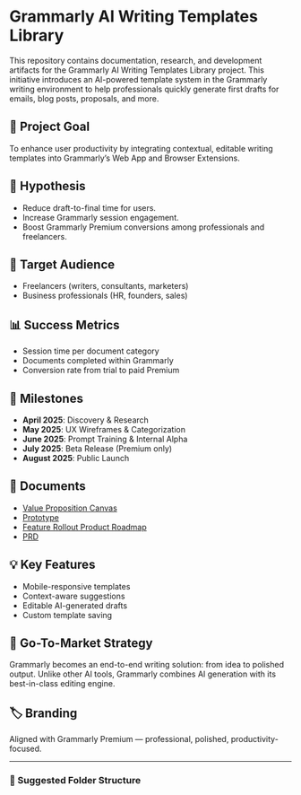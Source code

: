 # Grammarly AI Writing Templates Library

This repository contains documentation, research, and development artifacts for the Grammarly AI Writing Templates Library project. This initiative introduces an AI-powered template system in the Grammarly writing environment to help professionals quickly generate first drafts for emails, blog posts, proposals, and more.

## 🚀 Project Goal
To enhance user productivity by integrating contextual, editable writing templates into Grammarly’s Web App and Browser Extensions.

## 🧪 Hypothesis
- Reduce draft-to-final time for users.
- Increase Grammarly session engagement.
- Boost Grammarly Premium conversions among professionals and freelancers.

## 🎯 Target Audience
- Freelancers (writers, consultants, marketers)
- Business professionals (HR, founders, sales)

## 📊 Success Metrics
- Session time per document category
- Documents completed within Grammarly
- Conversion rate from trial to paid Premium

## 📅 Milestones
- **April 2025**: Discovery & Research
- **May 2025**: UX Wireframes & Categorization
- **June 2025**: Prompt Training & Internal Alpha
- **July 2025**: Beta Release (Premium only)
- **August 2025**: Public Launch

## 📄 Documents
- [Value Proposition Canvas](https://www.figma.com/board/7HsWCfBqJm0St3MZCgfNdi/Value-Proposition-Canvas---Grammarly-AI-Template-Feature)
- [Prototype](https://www.figma.com/design/SHD8Mt7JJLgUTlWao5NDy9/GRAMMARLY-AI-WRITING-TEMPLATES-PROTOTYPE?node-id=0-1)
- [Feature Rollout Product Roadmap](https://jumkye.atlassian.net/jira/polaris/projects/GTFR/ideas/view/6774099)
- [PRD](https://github.com/jumkye/grammarly-ai-writing-templates/blob/e81ef67e8a424f886d5e3bd48cf407be5a508d55/Grammarly%20AI%20Writing%20Templates%20Library%20PRD%20.pdf)

## 💡 Key Features
- Mobile-responsive templates
- Context-aware suggestions
- Editable AI-generated drafts
- Custom template saving

## 🧭 Go-To-Market Strategy
Grammarly becomes an end-to-end writing solution: from idea to polished output. Unlike other AI tools, Grammarly combines AI generation with its best-in-class editing engine.

## 🏷 Branding
Aligned with Grammarly Premium — professional, polished, productivity-focused.

---

### 📁 Suggested Folder Structure

